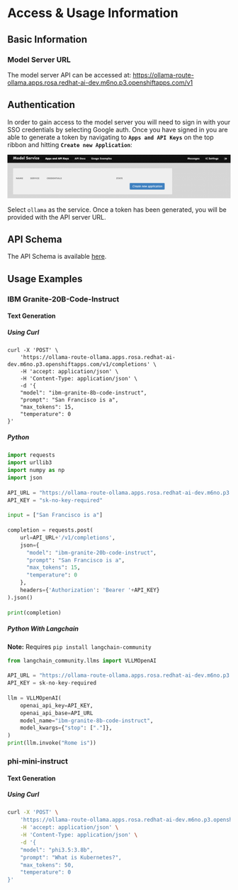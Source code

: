 # Access & Usage Information

## Basic Information

### Model Server URL

The model server API can be accessed at: https://ollama-route-ollama.apps.rosa.redhat-ai-dev.m6no.p3.openshiftapps.com/v1

## Authentication

In order to gain access to the model server you will need to sign in with your SSO credentials by selecting Google auth. Once you have signed in you are able to generate a token by navigating to **`Apps and API Keys`** on the top ribbon and hitting **`Create new Application`**:

![Generation Example](./images/generation-example.png)

Select `ollama` as the service. Once a token has been generated, you will be provided with the API server URL.

## API Schema
<!--
The name of the api, model-service-api, is grabbed from the name field in the ai-catalog.yaml metadata for the api.

We can use absolute paths to navigate the TechDocs to reference other resources/components/apis
-->
The API Schema is available [here](/catalog/default/api/ollama-service-api/definition).

## Usage Examples

### IBM Granite-20B-Code-Instruct

#### Text Generation

##### Using Curl

```
curl -X 'POST' \
    'https://ollama-route-ollama.apps.rosa.redhat-ai-dev.m6no.p3.openshiftapps.com/v1/completions' \
    -H 'accept: application/json' \
    -H 'Content-Type: application/json' \
    -d '{
    "model": "ibm-granite-8b-code-instruct",
    "prompt": "San Francisco is a",
    "max_tokens": 15,
    "temperature": 0
}'
```

##### Python

```python
import requests
import urllib3
import numpy as np
import json

API_URL = "https://ollama-route-ollama.apps.rosa.redhat-ai-dev.m6no.p3.openshiftapps.com"
API_KEY = "sk-no-key-required"

input = ["San Francisco is a"]

completion = requests.post(
    url=API_URL+'/v1/completions',
    json={
      "model": "ibm-granite-20b-code-instruct",
      "prompt": "San Francisco is a",
      "max_tokens": 15,
      "temperature": 0
    },
    headers={'Authorization': 'Bearer '+API_KEY}
).json()

print(completion)
```

##### Python With Langchain

**Note:** Requires `pip install langchain-community`

```python
from langchain_community.llms import VLLMOpenAI

API_URL = "https://ollama-route-ollama.apps.rosa.redhat-ai-dev.m6no.p3.openshiftapps.com/v1"
API_KEY = sk-no-key-required

llm = VLLMOpenAI(
    openai_api_key=API_KEY,
    openai_api_base=API_URL
    model_name="ibm-granite-8b-code-instruct",
    model_kwargs={"stop": ["."]},
)
print(llm.invoke("Rome is"))
```

### phi-mini-instruct

#### Text Generation

##### Using Curl

```bash
curl -X 'POST' \
    'https://ollama-route-ollama.apps.rosa.redhat-ai-dev.m6no.p3.openshiftapps.com/v1/completions' \
    -H 'accept: application/json' \
    -H 'Content-Type: application/json' \
    -d '{
    "model": "phi3.5:3.8b",
    "prompt": "What is Kubernetes?",
    "max_tokens": 50,
    "temperature": 0
}'
```